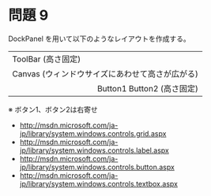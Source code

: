 # 問題 9
DockPanel を用いて以下のようなレイアウトを作成する。

<table>
	<tr><td>ToolBar (高さ固定)</td></tr>
	<tr><td>Canvas (ウィンドウサイズにあわせて高さが広がる)</td></tr>
	<tr><td align="right">Button1 Button2 (高さ固定)</td></tr>
</table>

※ ボタン1、ボタン2は右寄せ
- http://msdn.microsoft.com/ja-jp/library/system.windows.controls.grid.aspx
- http://msdn.microsoft.com/ja-jp/library/system.windows.controls.label.aspx
- http://msdn.microsoft.com/ja-jp/library/system.windows.controls.button.aspx
- http://msdn.microsoft.com/ja-jp/library/system.windows.controls.textbox.aspx
